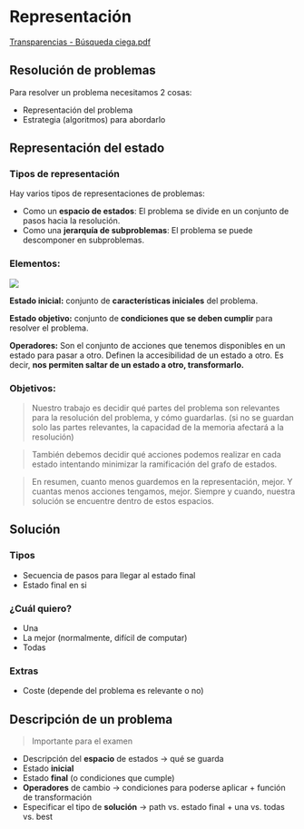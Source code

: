 # Representación

[Transparencias - Búsqueda ciega.pdf](./Búsqueda%20Ciega.pdf)

## Resolución de problemas

Para resolver un problema necesitamos 2 cosas:

- Representación del problema
- Estrategia (algoritmos) para abordarlo

## Representación del estado

### Tipos de representación

Hay varios tipos de representaciones de problemas:

- Como un **espacio de estados**: El problema se divide en un conjunto de pasos hacia la resolución.
- Como una **jerarquía de subproblemas**: El problema se puede descomponer en subproblemas.

### Elementos:

![](../Búsqueda.png)

**Estado inicial:** conjunto de **características iniciales** del problema.

**Estado objetivo:** conjunto de **condiciones que se deben cumplir** para resolver el problema.

**Operadores:** Son el conjunto de acciones que tenemos disponibles en un estado para pasar a otro. Definen la accesibilidad de un estado a otro. Es decir, **nos permiten saltar de un estado a otro, transformarlo.**

### Objetivos:

> Nuestro trabajo es decidir qué partes del problema son relevantes para la resolución del problema, y cómo guardarlas. (si no se guardan solo las partes relevantes, la capacidad de la memoria afectará a la resolución)

> También debemos decidir qué acciones podemos realizar en cada estado intentando minimizar la ramificación del grafo de estados.

> En resumen, cuanto menos guardemos en la representación, mejor. Y cuantas menos acciones tengamos, mejor. Siempre y cuando, nuestra solución se encuentre dentro de estos espacios.

## Solución

### Tipos

- Secuencia de pasos para llegar al estado final
- Estado final en si

### ¿Cuál quiero?

- Una
- La mejor (normalmente, difícil de computar)
- Todas

### Extras

- Coste (depende del problema es relevante o no)

## Descripción de un problema

> Importante para el examen

- Descripción del **espacio** de estados → qué se guarda
- Estado **inicial**
- Estado **final** (o condiciones que cumple)
- **Operadores** de cambio → condiciones para poderse aplicar + función de transformación
- Especificar el tipo de **solución** → path vs. estado final + una vs. todas vs. best
